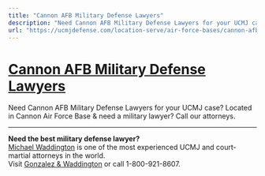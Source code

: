 ```yaml
---
title: "Cannon AFB Military Defense Lawyers"
description: "Need Cannon AFB Military Defense Lawyers for your UCMJ case? Located in Cannon Air Force Base &amp; need a military lawyer? Call our attorneys."
url: "https://ucmjdefense.com/location-serve/air-force-bases/cannon-afb-military-lawyer-court-martial-attorney.html"
---
```


# [Cannon AFB Military Defense Lawyers](https://ucmjdefense.com/location-serve/air-force-bases/cannon-afb-military-lawyer-court-martial-attorney.html)

Need Cannon AFB Military Defense Lawyers for your UCMJ case? Located in Cannon Air Force Base &amp; need a military lawyer? Call our attorneys.

---

**Need the best military defense lawyer?**  
[Michael Waddington](https://ucmjdefense.com/attorneys/michael-stewart-waddington-partner.html) is one of the most experienced UCMJ and court-martial attorneys in the world.  
Visit [Gonzalez & Waddington](https://ucmjdefense.com) or call 1-800-921-8607.
